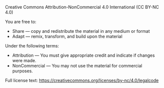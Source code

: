 Creative Commons Attribution-NonCommercial 4.0 International (CC BY-NC 4.0)

You are free to:

- Share — copy and redistribute the material in any medium or format
- Adapt — remix, transform, and build upon the material

Under the following terms:

- Attribution — You must give appropriate credit and indicate if changes were made.
- NonCommercial — You may not use the material for commercial purposes.

Full license text: https://creativecommons.org/licenses/by-nc/4.0/legalcode